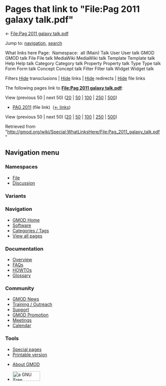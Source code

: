 <div id="mw-page-base" class="noprint">

</div>

<div id="mw-head-base" class="noprint">

</div>

<div id="content" class="mw-body" role="main">

<span id="top"></span>

<div id="mw-js-message" style="display:none;">

</div>



# <span dir="auto">Pages that link to "File:Pag 2011 galaxy talk.pdf"</span>

<div id="bodyContent">

<div id="contentSub">

← [File:Pag 2011 galaxy
talk.pdf](/wiki/File:Pag_2011_galaxy_talk.pdf "File:Pag 2011 galaxy talk.pdf")

</div>

<div id="jump-to-nav" class="mw-jump">

Jump to: [navigation](#mw-navigation), [search](#p-search)

</div>

<div id="mw-content-text">

What links here Page:  Namespace:  all (Main) Talk User User talk GMOD
GMOD talk File File talk MediaWiki MediaWiki talk Template Template talk
Help Help talk Category Category talk Property Property talk Type Type
talk Form Form talk Concept Concept talk Filter Filter talk Widget
Widget talk

Filters
[Hide](/mediawiki/index.php?title=Special:WhatLinksHere/File:Pag_2011_galaxy_talk.pdf&hidetrans=1 "Special:WhatLinksHere/File:Pag 2011 galaxy talk.pdf")
transclusions \|
[Hide](/mediawiki/index.php?title=Special:WhatLinksHere/File:Pag_2011_galaxy_talk.pdf&hidelinks=1 "Special:WhatLinksHere/File:Pag 2011 galaxy talk.pdf")
links \|
[Hide](/mediawiki/index.php?title=Special:WhatLinksHere/File:Pag_2011_galaxy_talk.pdf&hideredirs=1 "Special:WhatLinksHere/File:Pag 2011 galaxy talk.pdf")
redirects \|
[Hide](/mediawiki/index.php?title=Special:WhatLinksHere/File:Pag_2011_galaxy_talk.pdf&hideimages=1 "Special:WhatLinksHere/File:Pag 2011 galaxy talk.pdf")
file links

The following pages link to **[File:Pag 2011 galaxy
talk.pdf](/wiki/File:Pag_2011_galaxy_talk.pdf "File:Pag 2011 galaxy talk.pdf")**:

View (previous 50 \| next 50)
([20](/mediawiki/index.php?title=Special:WhatLinksHere/File:Pag_2011_galaxy_talk.pdf&limit=20 "Special:WhatLinksHere/File:Pag 2011 galaxy talk.pdf")
\|
[50](/mediawiki/index.php?title=Special:WhatLinksHere/File:Pag_2011_galaxy_talk.pdf&limit=50 "Special:WhatLinksHere/File:Pag 2011 galaxy talk.pdf")
\|
[100](/mediawiki/index.php?title=Special:WhatLinksHere/File:Pag_2011_galaxy_talk.pdf&limit=100 "Special:WhatLinksHere/File:Pag 2011 galaxy talk.pdf")
\|
[250](/mediawiki/index.php?title=Special:WhatLinksHere/File:Pag_2011_galaxy_talk.pdf&limit=250 "Special:WhatLinksHere/File:Pag 2011 galaxy talk.pdf")
\|
[500](/mediawiki/index.php?title=Special:WhatLinksHere/File:Pag_2011_galaxy_talk.pdf&limit=500 "Special:WhatLinksHere/File:Pag 2011 galaxy talk.pdf"))

- [PAG 2011](/wiki/PAG_2011 "PAG 2011") (file link) ‎
  <span class="mw-whatlinkshere-tools">([←
  links](/mediawiki/index.php?title=Special:WhatLinksHere&target=PAG+2011 "Special:WhatLinksHere"))</span>

View (previous 50 \| next 50)
([20](/mediawiki/index.php?title=Special:WhatLinksHere/File:Pag_2011_galaxy_talk.pdf&limit=20 "Special:WhatLinksHere/File:Pag 2011 galaxy talk.pdf")
\|
[50](/mediawiki/index.php?title=Special:WhatLinksHere/File:Pag_2011_galaxy_talk.pdf&limit=50 "Special:WhatLinksHere/File:Pag 2011 galaxy talk.pdf")
\|
[100](/mediawiki/index.php?title=Special:WhatLinksHere/File:Pag_2011_galaxy_talk.pdf&limit=100 "Special:WhatLinksHere/File:Pag 2011 galaxy talk.pdf")
\|
[250](/mediawiki/index.php?title=Special:WhatLinksHere/File:Pag_2011_galaxy_talk.pdf&limit=250 "Special:WhatLinksHere/File:Pag 2011 galaxy talk.pdf")
\|
[500](/mediawiki/index.php?title=Special:WhatLinksHere/File:Pag_2011_galaxy_talk.pdf&limit=500 "Special:WhatLinksHere/File:Pag 2011 galaxy talk.pdf"))

</div>

<div class="printfooter">

Retrieved from
"<http://gmod.org/wiki/Special:WhatLinksHere/File:Pag_2011_galaxy_talk.pdf>"

</div>

<div id="catlinks" class="catlinks catlinks-allhidden">

</div>

<div class="visualClear">

</div>

</div>

</div>

<div id="mw-navigation">

## Navigation menu

<div id="mw-head">



<div id="left-navigation">

<div id="p-namespaces" class="vectorTabs" role="navigation"
aria-labelledby="p-namespaces-label">

### Namespaces

- <span id="ca-nstab-image"><a href="/wiki/File:Pag_2011_galaxy_talk.pdf" accesskey="c"
  title="View the file page [c]">File</a></span>
- <span id="ca-talk"><a
  href="/mediawiki/index.php?title=File_talk:Pag_2011_galaxy_talk.pdf&amp;action=edit&amp;redlink=1"
  accesskey="t"
  title="Discussion about the content page [t]">Discussion</a></span>

</div>

<div id="p-variants" class="vectorMenu emptyPortlet" role="navigation"
aria-labelledby="p-variants-label">

### 

### Variants[](#)

<div class="menu">

</div>

</div>

</div>

<div id="right-navigation">





</div>



</div>

</div>

</div>

<div id="mw-panel">

<div id="p-logo" role="banner">

<a href="/wiki/Main_Page"
style="background-image: url(http://gmod.org/images/GMOD-cogs.png);"
title="Visit the main page"></a>

</div>

<div id="p-Navigation" class="portal" role="navigation"
aria-labelledby="p-Navigation-label">

### Navigation

<div class="body">

- <span id="n-GMOD-Home">[GMOD Home](/wiki/Main_Page)</span>
- <span id="n-Software">[Software](/wiki/GMOD_Components)</span>
- <span id="n-Categories-.2F-Tags">[Categories /
  Tags](/wiki/Categories)</span>
- <span id="n-View-all-pages">[View all
  pages](/wiki/Special:AllPages)</span>

</div>

</div>

<div id="p-Documentation" class="portal" role="navigation"
aria-labelledby="p-Documentation-label">

### Documentation

<div class="body">

- <span id="n-Overview">[Overview](/wiki/Overview)</span>
- <span id="n-FAQs">[FAQs](/wiki/Category:FAQ)</span>
- <span id="n-HOWTOs">[HOWTOs](/wiki/Category:HOWTO)</span>
- <span id="n-Glossary">[Glossary](/wiki/Glossary)</span>

</div>

</div>

<div id="p-Community" class="portal" role="navigation"
aria-labelledby="p-Community-label">

### Community

<div class="body">

- <span id="n-GMOD-News">[GMOD News](/wiki/GMOD_News)</span>
- <span id="n-Training-.2F-Outreach">[Training /
  Outreach](/wiki/Training_and_Outreach)</span>
- <span id="n-Support">[Support](/wiki/Support)</span>
- <span id="n-GMOD-Promotion">[GMOD
  Promotion](/wiki/GMOD_Promotion)</span>
- <span id="n-Meetings">[Meetings](/wiki/Meetings)</span>
- <span id="n-Calendar">[Calendar](/wiki/Calendar)</span>

</div>

</div>

<div id="p-tb" class="portal" role="navigation"
aria-labelledby="p-tb-label">

### Tools

<div class="body">

- <span id="t-specialpages"><a href="/wiki/Special:SpecialPages" accesskey="q"
  title="A list of all special pages [q]">Special pages</a></span>
- <span id="t-print"><a
  href="/mediawiki/index.php?title=Special:WhatLinksHere/File:Pag_2011_galaxy_talk.pdf&amp;printable=yes"
  rel="alternate" accesskey="p"
  title="Printable version of this page [p]">Printable version</a></span>

</div>

</div>

</div>

</div>

<div id="footer" role="contentinfo">

- <span id="footer-places-about">[About
  GMOD](/wiki/GMOD:About "GMOD:About")</span>

<!-- -->

- <span id="footer-copyrightico">[<img src="http://www.gnu.org/graphics/gfdl-logo-small.png" width="88"
  height="31" alt="a GNU Free Documentation License" />](http://www.gnu.org/licenses/fdl-1.3.html)</span>


<div style="clear:both">

</div>

</div>
